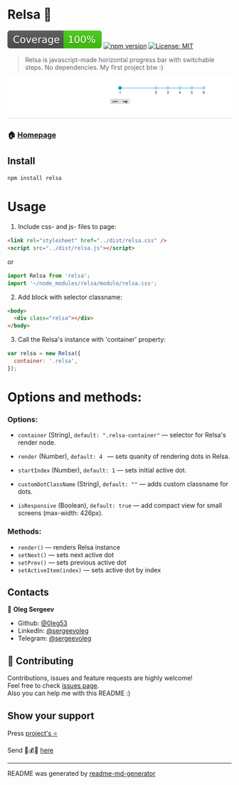 <h1> Relsa 🚂</h1>
<p>
  <img alt="Tests coverage" src="https://github.com/0leg53/relsa/blob/main/coverage/badge.svg" />
  <a href="https://www.npmjs.com/package/relsa"><img src="https://badge.fury.io/js/relsa.svg" alt="npm version"></a>
  <a href="#" target="_blank">
    <img alt="License: MIT" src="https://img.shields.io/badge/License-MIT-yellow.svg" />
  </a>
  
</p>

> Relsa is javascript-made horizontal progress bar with switchable steps. No dependencies. My first project btw :)

<img alt="Demo GIF" src="https://github.com/0leg53/relsa/blob/main/demo/demo.gif" />

### 🏠 [Homepage](https://github.com/0leg53/relsa)

## Install

```sh
npm install relsa
```

# Usage

1. Include css- and js- files to page:

```html
<link rel="stylesheet" href="../dist/relsa.css" />
<script src="../dist/relsa.js"></script>
```

or

```js
import Relsa from 'relsa';
import '~/node_modules/relsa/module/relsa.css';
```

2. Add block with selector classname:

```html
<body>
  <div class="relsa"></div>
</body>
```

3. Call the Relsa's instance with 'container' property:

```js
var relsa = new Relsa({
  container: '.relsa',
});
```

# Options and methods:

### Options:

- `container` (String), `default: ".relsa-container"` — selector for Relsa's render node.

- `render` (Number), `default: 4 ` — sets quanity of rendering dots in Relsa.

- `startIndex` (Number), `default: 1` — sets initial active dot.

- `customDotClassName` (String), `default: ""` — adds custom classname for dots.

- `isResponsive` (Boolean), `default: true` — add compact view for small screens (max-width: 426px).

### Methods:

- `render()` — renders Relsa instance
- `setNext()` — sets next active dot
- `setPrev()` — sets previous active dot
- `setActiveItem(index)` — sets active dot by index

## Contacts

👤 **Oleg Sergeev**

- Github: [@0leg53](https://github.com/0leg53)
- LinkedIn: [@sergeevoleg](https://linkedin.com/in/sergeevoleg)
- Telegram: [@sergeevoleg](https://t.me/sergeevoleg)

## 🤝 Contributing

Contributions, issues and feature requests are highly welcome!
<br />
Feel free to check [issues page](https://github.com/0leg53/relsa/issues).
<br />
Also you can help me with this README :)

## Show your support

Press [project's ⭐️](https://github.com/0leg53/relsa)

Send 💸💰💸 [here](https://www.tinkoff.ru/sl/5VzYA1sA3Eh)

---

README was generated by [readme-md-generator](https://github.com/kefranabg/readme-md-generator)
